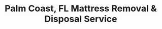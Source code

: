 ---
layout: location.njk
title: Palm Coast, FL Mattress Removal & Disposal Service
description: Professional mattress removal in Palm Coast, Florida. Next-day pickup  Licensed, insured, and eco-friendly disposal. Serving all ITT sections A-Z.
permalink: /mattress-removal/florida/palm-coast/
city: Palm Coast
state: Florida
stateSlug: florida
tier: 2
coordinates:
  lat: 29.5845
  lng: -81.2078
pricing:
  startingPrice: 125
  single: 125
  queen: 155
  king: 180
  boxSpring: 30
neighborhoods:
  - name: Grand Haven
    zipCodes: ["32137"]
  - name: Hammock Dunes
    zipCodes: ["32137"]
  - name: Seminole Woods (S & U Sections)
    zipCodes: ["32164"]
  - name: Pine Grove (P Section)
    zipCodes: ["32164"]
  - name: Indian Trails (B Section)
    zipCodes: ["32164"]
  - name: Palm Harbor (F & C Sections)
    zipCodes: ["32137"]
  - name: The Woodlands (L Section)
    zipCodes: ["32164"]
  - name: Belle Terre (B Section)
    zipCodes: ["32164"]
  - name: Matanzas Woods (M Section)
    zipCodes: ["32137"]
  - name: Town Center Area (T Section)
    zipCodes: ["32164"]
  - name: Ryarbor (R Section)
    zipCodes: ["32164"]
  - name: Flagler Beach Area (A Section)
    zipCodes: ["32136"]
  - name: Whiteview (W Section)
    zipCodes: ["32164"]
  - name: Greenbelt Parkway (G Section)
    zipCodes: ["32137"]
  - name: Highland Park (H Section)
    zipCodes: ["32164"]
  - name: Indian Lakes (I Section)
    zipCodes: ["32164"]
zipCodes:
  - "32136"
  - "32137"
  - "32164"
recyclingPartners:
  - "Flagler County Solid Waste"
  - "FCC Environmental Services"
  - "Flagler County Collection Site"
localRegulations: "We handle all Palm Coast mattress disposal requirements and coordinate with Flagler County solid waste regulations. Our service includes pickup, proper loading, and transport to approved recycling facilities. We work with FCC Environmental's bulk waste protocols and ensure compliance with all Flagler County environmental guidelines for mattress disposal throughout Palm Coast's ITT-planned sections."
nearbyCities:
  - name: Jacksonville
    distance: "60 miles"
    slug: "jacksonville"
    isSuburb: false
  - name: Orlando
    distance: "70 miles"
    slug: "orlando"
    isSuburb: false
reviews:
  count: 156
  featured:
    - author: "Robert K."
      neighborhood: "Grand Haven"
      rating: 5
      text: "Scheduled pickup for our gated community and they coordinated perfectly with security protocols. Two-person crew handled our king mattress and box spring from upstairs master bedroom with no issues. Professional service that understood our community requirements."
    - author: "Maria L."
      neighborhood: "Hammock Dunes"
      rating: 5
      text: "Living in a luxury oceanfront community, we needed service that matched our standards. They delivered - on time, professional crew, and handled our high-rise condo logistics perfectly. Made our home renovation much easier."
    - author: "James R."
      neighborhood: "Seminole Woods"
      rating: 5
      text: "Called Monday for Wednesday pickup in the S-section and they arrived exactly when promised. Great communication, fair pricing, and they navigated our ITT street layout perfectly. Knew exactly where to go based on our section."
    - author: "Patricia M."
      neighborhood: "Pine Grove"
      rating: 5
      text: "Needed three mattresses removed quickly from our P-section home. They understood Palm Coast's unique section system, found us easily, and completed the job efficiently. Professional team that knows the area well."
faqs:
  - question: "How quickly can you pick up mattresses in Palm Coast?"
    answer: "We offer next-day service throughout all Palm Coast sections including gated communities like Grand Haven and Hammock Dunes. Book online or call (720) 263-6094 before 2 PM and we'll typically schedule pickup for the next business day. We understand the ITT section layout and navigate all areas efficiently."
  - question: "What's included in your Palm Coast mattress removal fee?"
    answer: "Our $125 base price covers one mattress pickup, loading, transport, and eco-friendly disposal. Box springs add $30 each. We handle gated community coordination, high-rise condos, and all ITT sections without extra charges. Payment is due at time of service."
  - question: "Do you service all Palm Coast sections and gated communities?"
    answer: "Yes, we provide mattress removal throughout all ITT-planned sections (A through Z) including luxury communities like Grand Haven, Hammock Dunes, and all residential sections. Our team knows the alphabetical street system and coordinates with community protocols."
  - question: "Can you access gated communities and high-rise condos?"
    answer: "Absolutely. We regularly service Palm Coast's gated communities and coordinate with security protocols. For oceanfront high-rises like Hammock Dunes, we handle elevator access and building requirements while protecting common areas."
  - question: "Do you understand Palm Coast's section system?"
    answer: "Yes, our team is familiar with Palm Coast's unique ITT-planned alphabetical section system. Whether you're in the B-section (Indian Trails), P-section (Pine Grove), or any other lettered area, we navigate efficiently and arrive on time."
  - question: "What payment methods do you accept in Palm Coast?"
    answer: "We accept cash, all major credit cards, Venmo, and Zelle. Payment is collected at time of service. We provide receipts and can work with property management companies for billing coordination in larger communities."
  - question: "Are you licensed for mattress disposal in Flagler County?"
    answer: "Yes, we're fully licensed and insured for waste removal throughout Flagler County and Florida. We comply with all local disposal regulations and work with FCC Environmental and county-approved recycling facilities."
  - question: "What happens to my mattress after pickup in Palm Coast?"
    answer: "Your mattress goes to Flagler County approved recycling facilities where it's completely dismantled. Metal springs become new steel products, foam gets processed into carpet padding, and fabric becomes insulation materials. We ensure proper disposal through the county's waste management system."
schema:
  "@type": "LocalBusiness"
  name: "A Bedder World Palm Coast"
  address:
    streetAddress: "Palm Coast, FL"
    addressLocality: "Palm Coast"
    addressRegion: "FL"
    postalCode: "32164"
    addressCountry: "US"
  geo:
    latitude: 29.5845
    longitude: -81.2078
  telephone: "720-263-6094"
  priceRange: "$125-$240"
  serviceArea: "Palm Coast, Florida"
  aggregateRating:
    ratingValue: "4.9"
    reviewCount: 156
pageContent:
  heroDescription: "A Bedder World provides professional mattress removal throughout Palm Coast's unique ITT-planned communities. From luxury gated areas like Grand Haven and Hammock Dunes to family neighborhoods across all alphabetical sections, we handle pickup, loading, and transport to certified recycling facilities with next-day service and transparent pricing."
  
  aboutService: "Our mattress removal service is specifically designed for Palm Coast's unique community structure and protocols. We coordinate with gated community security at Grand Haven and Hammock Dunes, navigate high-rise condo logistics for oceanfront properties, and efficiently find homes using the city's distinctive alphabetical section system where streets beginning with the same letter are grouped together. Whether you're in the B-section (Indian Trails), P-section (Pine Grove), or any other ITT-planned area, our experienced team knows the local layout and works seamlessly with FCC Environmental's bulk waste protocols to ensure every mattress reaches Flagler County approved recycling facilities."
  
  serviceAreasIntro: "Professional mattress pickup throughout Palm Coast's ITT sections and luxury communities, from gated neighborhoods like Grand Haven to family areas in Pine Grove (P-section) and Indian Trails (B-section). We understand the alphabetical street system and coordinate with community security protocols for seamless service."
  
  environmentalImpact: "We transport all Palm Coast mattresses to certified Flagler County recycling facilities where our partner network ensures complete material recovery. Every mattress we collect gets completely dismantled - metal springs become new steel products, foam transforms into carpet padding, and fabric gets processed into insulation materials. Our eco-friendly disposal process eliminates landfill waste entirely while maintaining compliance with Flagler County environmental regulations and supporting sustainable practices throughout this rapidly growing coastal community."
  
  howItWorksScheduling: "Next-day pickup available throughout all Palm Coast sections with flexible scheduling around gated community requirements. We coordinate with HOA protocols, work around luxury community guidelines, and provide reliable service that respects the unique character of ITT-planned neighborhoods."
  
  howItWorksService: "Our professional team navigates Palm Coast's distinctive section system efficiently, from luxury oceanfront properties requiring special access coordination to family homes in alphabetical sections needing standard pickup, always maintaining professional standards while protecting property and following established community procedures."
  
  howItWorksDisposal: "We transport all Palm Coast mattresses to our certified Flagler County recycling partners for complete material recovery. Our responsible disposal process supports local environmental goals while ensuring compliance with Flagler County regulations through our established network of approved facilities."
  
  sidebarStats:
    mattressesRemoved: "2,187"
---